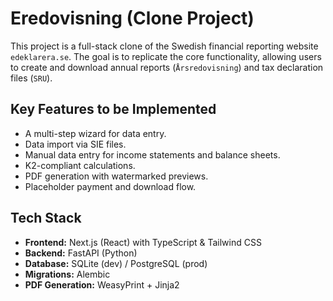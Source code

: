 # Eredovisning (Clone Project)

This project is a full-stack clone of the Swedish financial reporting website `edeklarera.se`. The goal is to replicate the core functionality, allowing users to create and download annual reports (`Årsredovisning`) and tax declaration files (`SRU`).

## Key Features to be Implemented
- A multi-step wizard for data entry.
- Data import via SIE files.
- Manual data entry for income statements and balance sheets.
- K2-compliant calculations.
- PDF generation with watermarked previews.
- Placeholder payment and download flow.

## Tech Stack
- **Frontend:** Next.js (React) with TypeScript & Tailwind CSS
- **Backend:** FastAPI (Python)
- **Database:** SQLite (dev) / PostgreSQL (prod)
- **Migrations:** Alembic
- **PDF Generation:** WeasyPrint + Jinja2
